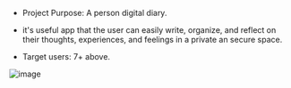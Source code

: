 - Project Purpose: A person digital diary.

- it's useful app that the user can easily write, organize, and reflect on their thoughts, experiences, and feelings in a private an secure space.

- Target users: 7+ above.

![image](https://github.com/user-attachments/assets/d66aea23-e453-4889-895d-878826b48a06)
